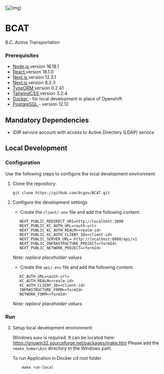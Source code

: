 [![img](https://img.shields.io/badge/Lifecycle-Experimental-339999)]

# BCAT

B.C. Active Transportation

### Prerequisites

- <a href='https://nodejs.org/en/download/' target='_blank'> Node.js </a> version 16.18.1
- <a href='https://reactjs.org/docs/getting-started.html' target='_blank' > React </a> version 18.1.0
- <a href='https://nextjs.org/' target='_blank' > Next.js </a> version 12.3.1
- <a href='https://nestjs.com/' target='_blank' > Nest.js </a> version 8.2.3
- <a href='https://typeorm.io/' target='_blank' >TypeORM </a> version 0.2.41
- <a href='https://tailwindcss.com/docs/installation' target='_blank' >TailwindCSS </a> version 3.2.4
- <a href='https://www.docker.com/products/docker-desktop/' target='_blank' > Docker </a> - for local development in place of Openshift
- <a href='https://www.postgresql.org/download/' target='_blank' >PostgreSQL </a> - version 12.12

## Mandatory Dependencies

- IDIR service account with access to Active Directory (LDAP) service

## Local Development

### Configuration

Use the following steps to configure the local development environment

1. Clone the repository:

   ```
   git clone https://github.com/bcgov/BCAT.git

   ```

2. Configure the development settings

   - Create the `client/.env` file and add the following content:

   ```
      NEXT_PUBLIC_REDIRECT_URI=http://localhost:3000
      NEXT_PUBLIC_KC_AUTH_URL=<auth-url>
      NEXT_PUBLIC_KC_AUTH_REALM=<realm-id>
      NEXT_PUBLIC_KC_AUTH_CLIENT_ID=<client-id>
      NEXT_PUBLIC_SERVER_URL= http://localhost:8080/api/v1
      NEXT_PUBLIC_INFRASTRUCTURE_PROJECT=<formId>
      NEXT_PUBLIC_NETWORK_PROJECT=<formId>
   ```

   _Note: replace placeholder values_

   - Create the `api/.env` file and add the following content:

   ```
      KC_AUTH_URL=<auth-url>
      KC_AUTH_REALM=<realm-id>
      KC_AUTH_CLIENT_ID=<client-id>
      INFRASTRUCTURE_FORM=<formId>
      NETWORK_FORM=<formId>
   ```

   _Note: replace placeholder values_

### Run

3. Setup local development environment:

   Windows `make` is required. It can be located here: https://gnuwin32.sourceforge.net/packages/make.htm Please add the `<make_home>\bin` directory to the Windows path.

   To run Application in Docker
   cd root folder

   ```
       make run-local

   ```
